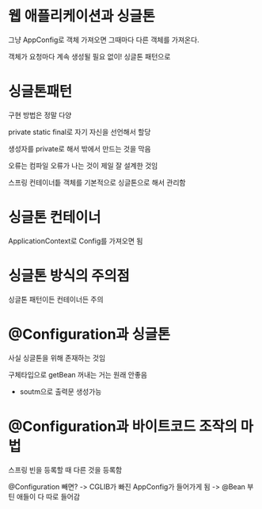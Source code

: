 # 웹 애플리케이션과 싱글톤

그냥 AppConfig로 객체 가져오면 그때마다 다른 객체를 가져온다.

객체가 요청마다 계속 생성될 필요 없이! 싱글톤 패턴으로 

# 싱글톤패턴
구현 방법은 정말 다양

private static final로 자기 자신을 선언해서 할당

생성자를 private로 해서 밖에서 만드는 것을 막음

오류는 컴파일 오류가 나는 것이 제일 잘 설계한 것임 

스프링 컨테이너틑 객체를 기본적으로 싱글톤으로 해서 관리함

# 싱글톤 컨테이너
ApplicationContext로 Config를 가져오면 됨

# 싱글톤 방식의 주의점
싱글톤 패턴이든 컨테이너든 주의

# @Configuration과 싱글톤
사실 싱글톤을 위해 존재하는 것임

구체타입으로 getBean 꺼내는 거는 원래 안좋음

* soutm으로 출력문 생성가능

# @Configuration과 바이트코드 조작의 마법
스프링 빈을 등록할 때 다른 것을 등록함

@Configuration 빼면?
 -> CGLIB가 빠진 AppConfig가 들어가게 됨
 -> @Bean 부틴 애들이 다 따로 들어감
 
